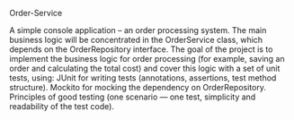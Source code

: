Order-Service

A simple console application – an order processing system.
The main business logic will be concentrated in the OrderService class, which depends on the OrderRepository interface.
The goal of the project is to implement the business logic for order processing (for example, saving an order and calculating the total cost) and cover this logic with a set of unit tests, using:
JUnit for writing tests (annotations, assertions, test method structure).
Mockito for mocking the dependency on OrderRepository.
Principles of good testing (one scenario — one test, simplicity and readability of the test code).